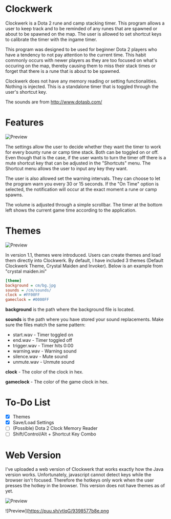 # Clockwerk
Clockwerk is a Dota 2 rune and camp stacking timer. This program allows a user to keep track and to be reminded of any runes that are spawned or about to be spawned on the map. The user is allowed to set shortcut keys to calibrate the timer with the ingame timer. 

This program was designed to be used for beginner Dota 2 players who have a tendency to not pay attention to the current time. This habit commonly occurs with newer players as they are too focused on what's occuring on the map, thereby causing them to miss their stack times or forget that there is a rune that is about to be spawned.

Clockwerk does not have any memory reading or setting functionalities. Nothing is injected. This is a standalone timer that is toggled through the user's shortcut key.

The sounds are from http://www.dotasb.com/

# Features
![Preview](http://i.imgur.com/jq7M69k.png)

The settings allow the user to decide whether they want the timer to work for every bounty rune or camp time stack. Both can be toggled on or off. Even though that is the case, if the user wants to turn the timer off there is a mute shortcut key that can be adjusted in the "Shortcuts" menu. The Shortcut menu allows the user to input any key they want.

The user is also allowed set the warning intervals. They can choose to let the program warn you every 30 or 15 seconds. If the "On Time" option is selected, the notification will occur at the exact moment a rune or camp spawns.

The volume is adjusted through a simple scrollbar. The timer at the bottom left shows the current game time according to the application.

# Themes
![Preview](http://i.imgur.com/1E9zR0g.png)

In version 1.1, themes were introduced. Users can create themes and load them directly into Clockwerk. By default, I have included 3 themes (Default Clockwerk Theme, Crystal Maiden and Invoker). Below is an example from "crystal maiden.ini"

```ini
[theme]
background = cm/bg.jpg
sounds = /cm/sounds/
clock = #FF00FF
gameclock = #0000FF
```

**background** is the path where the background file is located. 

**sounds** is the path where you have stored your sound replacements. Make sure the files match the same pattern:
* start.wav - Timer toggled on
* end.wav - Timer toggled off
* trigger.wav - Timer hits 0:00
* warning.wav - Warning sound
* silence.wav - Mute sound
* unmute.wav - Unmute sound

**clock** - The color of the clock in hex.

**gameclock** - The color of the game clock in hex.

# To-Do List

- [x] Themes
- [x] Save/Load Settings
- [ ] (Possible) Dota 2 Clock Memory Reader
- [ ] Shift/Control/Alt + Shortcut Key Combo

# Web Version
I've uploaded a web version of Clockwerk that works exactly how the Java version works. Unfortunately, javascript cannot detect keys while the browser isn't focused. Therefore the hotkeys only work when the user presses the hotkey in the browser. This version does not have themes as of yet.

![Preview](http://i.imgur.com/dhaN9dQ.jpg)

![Preview](https://puu.sh/vtlqG/9398577b8e.png
